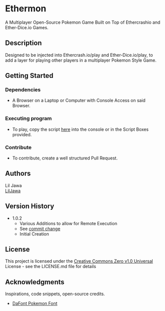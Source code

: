 # Ethermon

A Multiplayer Open-Source Pokemon Game Built on Top of Ethercrashio and Ether-Dice.io Games.

## Description

Designed to be injected into Ethercrash.io/play and Ether-Dice.io/play, to add a layer for playing other players in a multiplayer Pokemon Style Game.

## Getting Started

### Dependencies

* A Browser on a Laptop or Computer with Console Access on said Browser.

### Executing program

* To play, copy the script [here](https://github.com/LilJawa/Ethermon/blob/main/index.js) into the console or in the Script Boxes provided.

### Contribute

* To contribute, create a well structured Pull Request.


## Authors

Lil Jawa  
[LilJawa](https://github.com/LilJawa)

## Version History

* 1.0.2
    * Various Additions to allow for Remote Execution
    * See [commit change]()
    * Initial Creation

## License

This project is licensed under the [Creative Commons Zero v1.0 Universal](LICENSE.md) License - see the LICENSE.md file for details

## Acknowledgments

Inspirations, code snippets, open-source credits.
* [DaFont Pokemon Font](https://www.dafont.com/pokemon.font)
